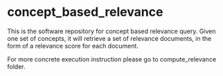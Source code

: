 # concept_based_relevance

This is the software repository for concept based relevance query. Given one set of concepts, it will retrieve a set of relevance documents, in the form of 
a relevance score for each document.

For more concrete execution instruction please go to compute_relevance folder.
